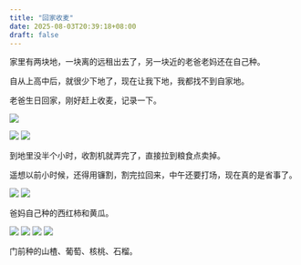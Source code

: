 ```yaml
---
title: "回家收麦"
date: 2025-08-03T20:39:18+08:00
draft: false
---
```


家里有两块地，一块离的远租出去了，另一块近的老爸老妈还在自己种。

自从上高中后，就很少下地了，现在让我下地，我都找不到自家地。

老爸生日回家，刚好赶上收麦，记录一下。

![](WechatIMG198.jpg)

![](WechatIMG199.jpg)
![](WechatIMG200.jpg)

到地里没半个小时，收割机就弄完了，直接拉到粮食点卖掉。

遥想以前小时候，还得用镰割，割完拉回来，中午还要打场，现在真的是省事了。

![](WechatIMG201.jpg)
![](WechatIMG202.jpg)

爸妈自己种的西红柿和黄瓜。

![](WechatIMG203.jpg)
![](WechatIMG204.jpg)
![](WechatIMG205.jpg)
![](WechatIMG206.jpg)

门前种的山楂、葡萄、核桃、石榴。